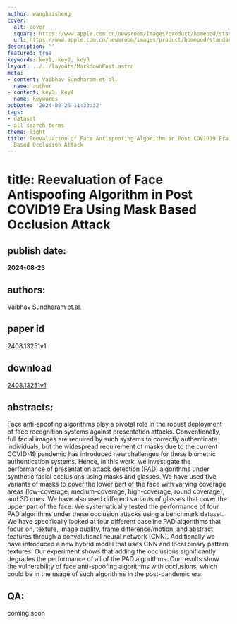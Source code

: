 ```yaml
---
author: wanghaisheng
cover:
  alt: cover
  square: https://www.apple.com.cn/newsroom/images/product/homepod/standard/Apple-HomePod-hero-230118_big.jpg.large_2x.jpg
  url: https://www.apple.com.cn/newsroom/images/product/homepod/standard/Apple-HomePod-hero-230118_big.jpg.large_2x.jpg
description: ''
featured: true
keywords: key1, key2, key3
layout: ../../layouts/MarkdownPost.astro
meta:
- content: Vaibhav Sundharam et.al.
  name: author
- content: key3, key4
  name: keywords
pubDate: '2024-08-26 11:33:32'
tags:
- dataset
- all search terms
theme: light
title: Reevaluation of Face Antispoofing Algorithm in Post COVID19 Era Using Mask
  Based Occlusion Attack
---
```


# title: Reevaluation of Face Antispoofing Algorithm in Post COVID19 Era Using Mask Based Occlusion Attack 
## publish date: 
**2024-08-23** 
## authors: 
  Vaibhav Sundharam et.al. 
## paper id
2408.13251v1
## download
[2408.13251v1](http://arxiv.org/abs/2408.13251v1)
## abstracts:
Face anti-spoofing algorithms play a pivotal role in the robust deployment of face recognition systems against presentation attacks. Conventionally, full facial images are required by such systems to correctly authenticate individuals, but the widespread requirement of masks due to the current COVID-19 pandemic has introduced new challenges for these biometric authentication systems. Hence, in this work, we investigate the performance of presentation attack detection (PAD) algorithms under synthetic facial occlusions using masks and glasses. We have used five variants of masks to cover the lower part of the face with varying coverage areas (low-coverage, medium-coverage, high-coverage, round coverage), and 3D cues. We have also used different variants of glasses that cover the upper part of the face. We systematically tested the performance of four PAD algorithms under these occlusion attacks using a benchmark dataset. We have specifically looked at four different baseline PAD algorithms that focus on, texture, image quality, frame difference/motion, and abstract features through a convolutional neural network (CNN). Additionally we have introduced a new hybrid model that uses CNN and local binary pattern textures. Our experiment shows that adding the occlusions significantly degrades the performance of all of the PAD algorithms. Our results show the vulnerability of face anti-spoofing algorithms with occlusions, which could be in the usage of such algorithms in the post-pandemic era.
## QA:
coming soon

